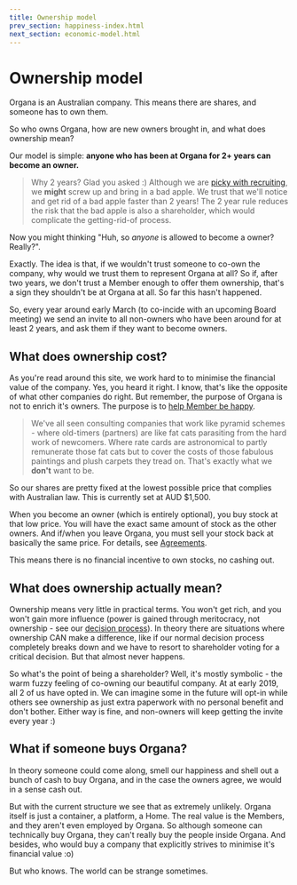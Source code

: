 ```yaml
---
title: Ownership model
prev_section: happiness-index.html
next_section: economic-model.html
---
```


Ownership model
===============

Organa is an Australian company. This means there are shares, and someone has to own them.

So who owns Organa, how are new owners brought in, and what does ownership mean?

Our model is simple: **anyone who has been at Organa for 2+ years can become an owner.**

> Why 2 years? Glad you asked :) Although we are [picky with recruiting](recruiting-and-onboarding.html), we **might** screw up and bring in a bad apple. We trust that we'll  notice and get rid of a bad apple faster than 2 years! The 2 year rule reduces the risk that the bad apple is also a shareholder, which would complicate the getting-rid-of process.

Now you might thinking "Huh, so *anyone* is allowed to become a owner? Really?".

Exactly. The idea is that, if we wouldn't trust someone to co-own the company, why would we trust them to represent Organa at all? So if, after two years, we don't trust a Member enough to offer them ownership, that's a sign they shouldn't be at Organa at all. So far this hasn't happened.

So, every year around early March (to co-incide with an upcoming Board meeting) we send an invite to all non-owners who have been around for at least 2 years, and ask them if they want to become owners.

What does ownership cost?
-------------------------

As you're read around this site, we work hard to to minimise the financial value of the company. Yes, you heard it right. I know, that's like the opposite of what other companies do right. But remember, the purpose of Organa is not to enrich it's owners. The purpose is to [help Member be happy](what-is-organa.html).

> We've all seen consulting companies that work like pyramid schemes - where old-timers (partners) are like fat cats parasiting from the hard work of newcomers. Where rate cards are astronomical to partly remunerate those fat cats but to cover the costs of those fabulous paintings and plush carpets they tread on. That's exactly what we **don't** want to be.</rant>

So our shares are pretty fixed at the lowest possible price that complies with Australian law. This is currently set at AUD $1,500.

When you become an owner (which is entirely optional), you buy stock at that low price. You will have the exact same amount of stock as the other owners. And if/when you leave Organa, you must sell your stock back at basically the same price. For details, see [Agreements](contracts.html).

This means there is no financial incentive to own stocks, no cashing out.

What does ownership actually mean?
----------------------------------

Ownership means very little in practical terms. You won't get rich, and you won't gain more influence (power is gained through meritocracy, not ownership - see our [decision process](decisions.html)). In theory there are situations where ownership CAN make a difference, like if our normal decision process completely breaks down and we have to resort to shareholder voting for a critical decision. But that almost never happens.

So what's the point of being a shareholder? Well, it's mostly symbolic - the warm fuzzy feeling of co-owning our beautiful company. At at early 2019, all 2 of us have opted in. We can imagine some in the future will opt-in while others see ownership as just extra paperwork with no personal benefit and don't bother. Either way is fine, and non-owners will keep getting the invite every year :)

What if someone buys Organa?
---------------------------

In theory someone could come along, smell our happiness and shell out a bunch of cash to buy Organa, and in the case the owners agree, we would in a sense cash out. 

But with the current structure we see that as extremely unlikely. Organa itself is just a container, a platform, a Home. The real value is the Members, and they aren't even employed by Organa. So although someone can technically buy Organa, they can't really buy the people inside Organa. And besides, who would buy a company that explicitly strives to minimise it's financial value :o)

But who knows. The world can be strange sometimes.
